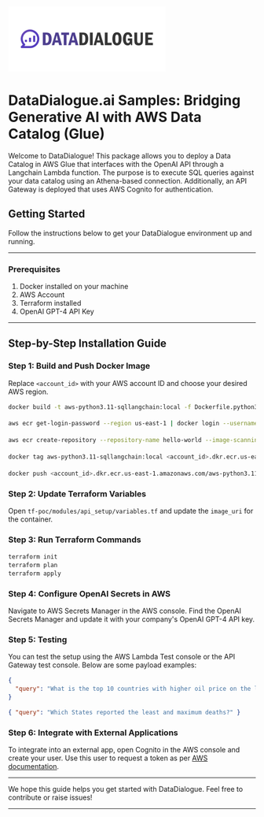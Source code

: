 ![DataDialogue Logo](https://raw.githubusercontent.com/canivel/datadialogue-sample/main/images/logo.png)

# DataDialogue.ai Samples: Bridging Generative AI with AWS Data Catalog (Glue)

Welcome to DataDialogue! This package allows you to deploy a Data Catalog in AWS Glue that interfaces with the OpenAI API through a Langchain Lambda function. The purpose is to execute SQL queries against your data catalog using an Athena-based connection. Additionally, an API Gateway is deployed that uses AWS Cognito for authentication.

## Getting Started

Follow the instructions below to get your DataDialogue environment up and running.

---

### Prerequisites

1. Docker installed on your machine
2. AWS Account
3. Terraform installed
4. OpenAI GPT-4 API Key

---

## Step-by-Step Installation Guide

### Step 1: Build and Push Docker Image

Replace `<account_id>` with your AWS account ID and choose your desired AWS region.

```bash
docker build -t aws-python3.11-sqllangchain:local -f Dockerfile.python3.11 .

aws ecr get-login-password --region us-east-1 | docker login --username AWS --password-stdin <account_id>.dkr.ecr.us-east-1.amazonaws.com

aws ecr create-repository --repository-name hello-world --image-scanning-configuration scanOnPush=true --image-tag-mutability MUTABLE

docker tag aws-python3.11-sqllangchain:local <account_id>.dkr.ecr.us-east-1.amazonaws.com/aws-python3.11-sqllangchain:latest

docker push <account_id>.dkr.ecr.us-east-1.amazonaws.com/aws-python3.11-sqllangchain:latest
```

### Step 2: Update Terraform Variables

Open `tf-poc/modules/api_setup/variables.tf` and update the `image_uri` for the container.

### Step 3: Run Terraform Commands

```bash
terraform init
terraform plan
terraform apply
```

### Step 4: Configure OpenAI Secrets in AWS

Navigate to AWS Secrets Manager in the AWS console. Find the OpenAI Secrets Manager and update it with your company's OpenAI GPT-4 API key.

### Step 5: Testing

You can test the setup using the AWS Lambda Test console or the API Gateway test console. Below are some payload examples:

```json
{
  "query": "What is the top 10 countries with higher oil price on the last year of data available?"
}
```

```json
{ "query": "Which States reported the least and maximum deaths?" }
```

### Step 6: Integrate with External Applications

To integrate into an external app, open Cognito in the AWS console and create your user. Use this user to request a token as per [AWS documentation](https://docs.aws.amazon.com/apigateway/latest/developerguide/apigateway-integrate-with-cognito.html).

---

We hope this guide helps you get started with DataDialogue. Feel free to contribute or raise issues!

---
